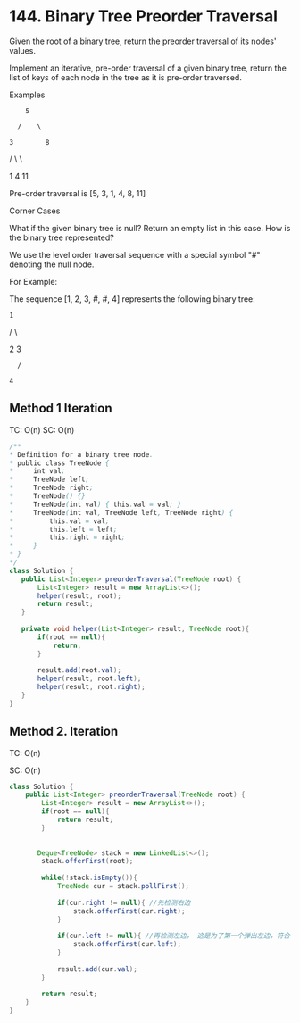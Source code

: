 # 144. Binary Tree Preorder Traversal

Given the root of a binary tree, return the preorder traversal of its nodes' values.

Implement an iterative, pre-order traversal of a given binary tree, return the list of keys of each node in the tree as it is pre-order traversed.

Examples

        5

      /    \

    3        8

  /   \        \

1      4        11

Pre-order traversal is [5, 3, 1, 4, 8, 11]

Corner Cases

What if the given binary tree is null? Return an empty list in this case.
How is the binary tree represented?

We use the level order traversal sequence with a special symbol "#" denoting the null node.

For Example:

The sequence [1, 2, 3, #, #, 4] represents the following binary tree:

    1

  /   \

 2     3

      /

    4

 
 ## Method 1 Iteration
 
 TC: O(n)
 SC: O(n)
 
 ```java
 /**
 * Definition for a binary tree node.
 * public class TreeNode {
 *     int val;
 *     TreeNode left;
 *     TreeNode right;
 *     TreeNode() {}
 *     TreeNode(int val) { this.val = val; }
 *     TreeNode(int val, TreeNode left, TreeNode right) {
 *         this.val = val;
 *         this.left = left;
 *         this.right = right;
 *     }
 * }
 */
class Solution {
    public List<Integer> preorderTraversal(TreeNode root) {
        List<Integer> result = new ArrayList<>();
        helper(result, root);
        return result;
    }
    
    private void helper(List<Integer> result, TreeNode root){
        if(root == null){
            return;
        }
        
        result.add(root.val);
        helper(result, root.left);
        helper(result, root.right);
    }
}
 ```

## Method 2. Iteration

TC: O(n)

SC: O(n)

```java
class Solution {
    public List<Integer> preorderTraversal(TreeNode root) {
        List<Integer> result = new ArrayList<>();
        if(root == null){
            return result;
        }
    
        
       Deque<TreeNode> stack = new LinkedList<>();
        stack.offerFirst(root);
        
        while(!stack.isEmpty()){
            TreeNode cur = stack.pollFirst();
            
            if(cur.right != null){ //先检测右边
                stack.offerFirst(cur.right);
            }
            
            if(cur.left != null){ //再检测左边， 这是为了第一个弹出左边，符合，root, left, right的规律
                stack.offerFirst(cur.left);
            }
            
            result.add(cur.val);
        }
        
        return result;
    }
}
```
